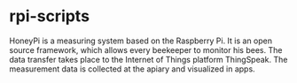 # rpi-scripts
HoneyPi is a measuring system based on the Raspberry Pi. It is an open source framework, which allows every beekeeper to monitor his bees. The data transfer takes place to the Internet of Things platform ThingSpeak. The measurement data is collected at the apiary and visualized in apps.
